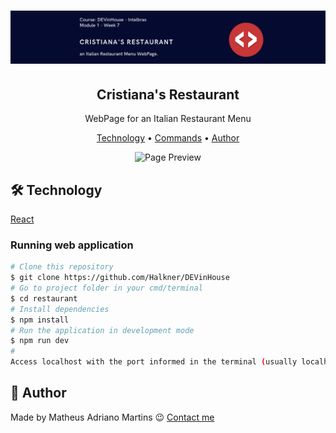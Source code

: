 <h1 align="center">
    <img alt="Project Banner" src="./public/assets/banner-readme.png" />
</h1>

<h2 align="center">Cristiana's Restaurant</h2>

<p align="center">WebPage for an Italian Restaurant Menu</p>

<p align="center">
 <a href="#-technology">Technology</a> • 
 <a href="#-running-web-application">Commands</a> • 
 <a href="#-author">Author</a>
</p>

<p align="center">
    <img alt="Page Preview" src="./public/assets/page-preview.gif" />
</p>

## 🛠 Technology

[React](https://reactjs.org/)

### Running web application

```bash
# Clone this repository
$ git clone https://github.com/Halkner/DEVinHouse
# Go to project folder in your cmd/terminal
$ cd restaurant
# Install dependencies
$ npm install
# Run the application in development mode
$ npm run dev
# 
Access localhost with the port informed in the terminal (usually localhost:3000)
```

## 📝 Author


Made by Matheus Adriano Martins 😉 [Contact me](https://www.linkedin.com/in/matheus-adriano-martins-665b78183/)
